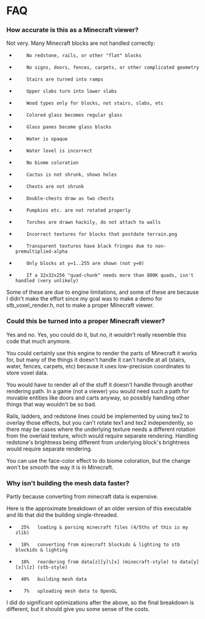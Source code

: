 # FAQ

### How accurate is this as a Minecraft viewer?

Not very. Many Minecraft blocks are not handled correctly:

*         No redstone, rails, or other "flat" blocks
*         No signs, doors, fences, carpets, or other complicated geometry
*         Stairs are turned into ramps
*         Upper slabs turn into lower slabs
*         Wood types only for blocks, not stairs, slabs, etc
*         Colored glass becomes regular glass
*         Glass panes become glass blocks
*         Water is opaque
*         Water level is incorrect
*         No biome coloration
*         Cactus is not shrunk, shows holes
*         Chests are not shrunk
*         Double-chests draw as two chests
*         Pumpkins etc. are not rotated properly
*         Torches are drawn hackily, do not attach to walls
*         Incorrect textures for blocks that postdate terrain.png
*         Transparent textures have black fringes due to non-premultiplied-alpha
*         Only blocks at y=1..255 are shown (not y=0)
*         If a 32x32x256 "quad-chunk" needs more than 800K quads, isn't handled (very unlikely)

Some of these are due to engine limitations, and some of
these are because I didn't make the effort since my
goal was to make a demo for stb_voxel_render.h, not
to make a proper Minecraft viewer.


### Could this be turned into a proper Minecraft viewer?

Yes and no. Yes, you could do it, but no, it wouldn't
really resemble this code that much anymore.

You could certainly use this engine to
render the parts of Minecraft it works for, but many
of the things it doesn't handle it can't handle at all
(stairs, water, fences, carpets, etc) because it uses
low-precision coordinates to store voxel data.

You would have to render all of the stuff it doesn't
handle through another rendering path. In a game (not
a viewer) you would need such a path for movable entities
like doors and carts anyway, so possibly handling other
things that way wouldn't be so bad.

Rails, ladders, and redstone lines could be implemented by
using tex2 to overlay those effects, but you can't rotate
tex1 and tex2 independently, so there may be cases where
the underlying texture needs a different rotation from the
overlaid texture, which would require separate rendering.
Handling redstone's brightness being different from underlying
block's brightness would require separate rendering.

You can use the face-color effect to do biome coloration,
but the change won't be smooth the way it is in Minecraft.


### Why isn't building the mesh data faster?

Partly because converting from minecraft data is expensive.

Here is the approximate breakdown of an older version
of this executable and lib that did the building single-threaded.

*       25%   loading & parsing minecraft files (4/5ths of this is my zlib)
*       18%   converting from minecraft blockids & lighting to stb blockids & lighting
*       10%   reordering from data[z][y]\[x] (minecraft-style) to data[y][x]\[z] (stb-style)
*       40%   building mesh data
*        7%   uploading mesh data to OpenGL

I did do significant optimizations after the above, so the
final breakdown is different, but it should give you some
sense of the costs.

